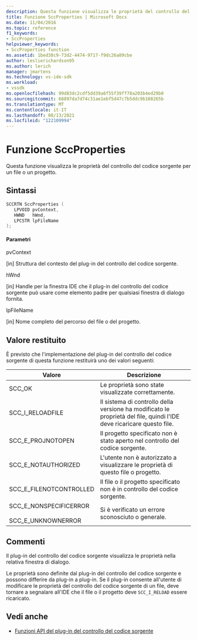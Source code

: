 ```yaml
---
description: Questa funzione visualizza le proprietà del controllo del codice sorgente per un file o un progetto.
title: Funzione SccProperties | Microsoft Docs
ms.date: 11/04/2016
ms.topic: reference
f1_keywords:
- SccProperties
helpviewer_keywords:
- SccProperties function
ms.assetid: 1bed38c9-73d2-4474-9717-f9dc26a89cbe
author: leslierichardson95
ms.author: lerich
manager: jmartens
ms.technology: vs-ide-sdk
ms.workload:
- vssdk
ms.openlocfilehash: 99d83dc2cdf5dd39a6f55f39ff78a203b4ed29b0
ms.sourcegitcommit: 68897da7d74c31ae1ebf5d47c7b5ddc9b108265b
ms.translationtype: MT
ms.contentlocale: it-IT
ms.lasthandoff: 08/13/2021
ms.locfileid: "122109994"
---
```

# <a name="sccproperties-function"></a>Funzione SccProperties
Questa funzione visualizza le proprietà del controllo del codice sorgente per un file o un progetto.

## <a name="syntax"></a>Sintassi

```cpp
SCCRTN SccProperties (
   LPVOID pvContext,
   HWND   hWnd,
   LPCSTR lpFileName
);
```

#### <a name="parameters"></a>Parametri
 pvContext

[in] Struttura del contesto del plug-in del controllo del codice sorgente.

 hWnd

[in] Handle per la finestra IDE che il plug-in del controllo del codice sorgente può usare come elemento padre per qualsiasi finestra di dialogo fornita.

 lpFileName

[in] Nome completo del percorso del file o del progetto.

## <a name="return-value"></a>Valore restituito
 È previsto che l'implementazione del plug-in del controllo del codice sorgente di questa funzione restituirà uno dei valori seguenti:

|Valore|Descrizione|
|-----------|-----------------|
|SCC_OK|Le proprietà sono state visualizzate correttamente.|
|SCC_I_RELOADFILE|Il sistema di controllo della versione ha modificato le proprietà del file, quindi l'IDE deve ricaricare questo file.|
|SCC_E_PROJNOTOPEN|Il progetto specificato non è stato aperto nel controllo del codice sorgente.|
|SCC_E_NOTAUTHORIZED|L'utente non è autorizzato a visualizzare le proprietà di questo file o progetto.|
|SCC_E_FILENOTCONTROLLED|Il file o il progetto specificato non è in controllo del codice sorgente.|
|SCC_E_NONSPECIFICERROR<br /><br /> SCC_E_UNKNOWNERROR|Si è verificato un errore sconosciuto o generale.|

## <a name="remarks"></a>Commenti
 Il plug-in del controllo del codice sorgente visualizza le proprietà nella relativa finestra di dialogo.

 Le proprietà sono definite dal plug-in del controllo del codice sorgente e possono differire da plug-in a plug-in. Se il plug-in consente all'utente di modificare le proprietà del controllo del codice sorgente di un file, deve tornare a segnalare all'IDE che il file o il progetto deve `SCC_I_RELOAD` essere ricaricato.

## <a name="see-also"></a>Vedi anche
- [Funzioni API del plug-in del controllo del codice sorgente](../extensibility/source-control-plug-in-api-functions.md)
